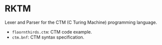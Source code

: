 # RKTM
Lexer and Parser for the CTM (C Turing Machine) programming language.

- `floornthirds.ctm`: CTM code example.
- `ctm.bnf`: CTM syntax specification.
